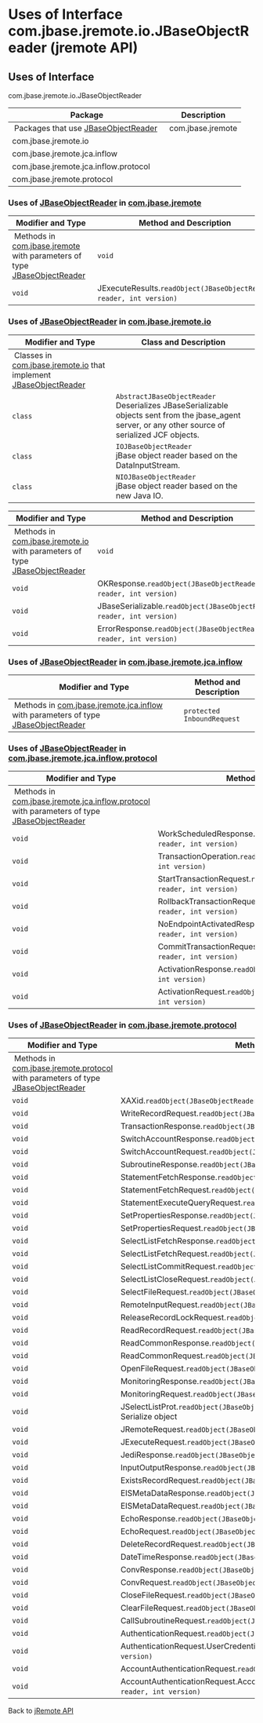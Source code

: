 # Uses of Interface com.jbase.jremote.io.JBaseObjectReader (jremote API)

<PageHeader />

## Uses of Interface

com.jbase.jremote.io.JBaseObjectReader

| Package | Description |
| --- | --- |
 Packages that use [JBaseObjectReader](./../../jbaseobjectreader-(jremote-api) "interface in com.jbase.jremote.io")  | com.jbase.jremote |   |
| com.jbase.jremote.io |   |
| com.jbase.jremote.jca.inflow |   |
| com.jbase.jremote.jca.inflow.protocol |   |
| com.jbase.jremote.protocol |   |

### Uses of [JBaseObjectReader](./../../jbaseobjectreader-(jremote-api) "interface in com.jbase.jremote.io") in [com.jbase.jremote](./../../../../../jremote-api)

| Modifier and Type | Method and Description |
| --- | --- |
 Methods in [com.jbase.jremote](./../../../../../jremote-api) with parameters of type [JBaseObjectReader](./../../jbaseobjectreader-(jremote-api) "interface in com.jbase.jremote.io")  | `void`<br> | JSubroutineParameters.`readObject(JBaseObjectReader reader, int version)`  |
| `void` | JExecuteResults.`readObject(JBaseObjectReader reader, int version)`  |

### Uses of [JBaseObjectReader](./../../jbaseobjectreader-(jremote-api) "interface in com.jbase.jremote.io") in [com.jbase.jremote.io](./../../com.jbase.jremote.io-(jremote---api))

| Modifier and Type | Class and Description |
| --- | --- |
 Classes in [com.jbase.jremote.io](./../../com.jbase.jremote.io-(jremote---api)) that implement [JBaseObjectReader](./../../jbaseobjectreader-(jremote-api) "interface in com.jbase.jremote.io")  |
| `class` | `AbstractJBaseObjectReader`<br>Deserializes JBaseSerializable objects sent from the jbase\_agent server, or any other source of serialized JCF objects. |
| `class` | `IOJBaseObjectReader`<br>jBase object reader based on the DataInputStream. |
| `class` | `NIOJBaseObjectReader`<br>jBase object reader based on the new Java IO. |

| Modifier and Type | Method and Description |
| --- | --- |
| Methods in [com.jbase.jremote.io](./../../com.jbase.jremote.io-(jremote---api)) with parameters of type [JBaseObjectReader](./../../jbaseobjectreader-(jremote-api) "interface in com.jbase.jremote.io")  | `void`<br> | SQLError.`readObject(JBaseObjectReader reader, int version)`<br>Method : readObject() Description: Read object off the wire. |
| `void` | OKResponse.`readObject(JBaseObjectReader reader, int version)`  |
| `void` | JBaseSerializable.`readObject(JBaseObjectReader reader, int version)`  |
| `void` | ErrorResponse.`readObject(JBaseObjectReader reader, int version)`  |

### Uses of [JBaseObjectReader](./../../jbaseobjectreader-(jremote-api) "interface in com.jbase.jremote.io") in [com.jbase.jremote.jca.inflow](./../../../jca/inflow/com.jbase.jremote.jca.inflow-(jremote---api))

| Modifier and Type | Method and Description |
| --- | --- |
 Methods in [com.jbase.jremote.jca.inflow](./../../../jca/inflow/com.jbase.jremote.jca.inflow-(jremote---api)) with parameters of type [JBaseObjectReader](./../../jbaseobjectreader-(jremote-api) "interface in com.jbase.jremote.io")  | `protected InboundRequest`<br> | InboundRequestHandler.`readRequest(JBaseObjectReader reader)`  |

### Uses of [JBaseObjectReader](./../../jbaseobjectreader-(jremote-api) "interface in com.jbase.jremote.io") in [com.jbase.jremote.jca.inflow.protocol](./../../../jca/inflow/protocol/com.jbase.jremote.jca.inflow.protocol-(jremote---api))

| Modifier and Type | Method and Description |
| --- | --- |
 Methods in [com.jbase.jremote.jca.inflow.protocol](./../../../jca/inflow/protocol/com.jbase.jremote.jca.inflow.protocol-(jremote---api)) with parameters of type [JBaseObjectReader](./../../jbaseobjectreader-(jremote-api) "interface in com.jbase.jremote.io")  |
| `void`| WorkScheduledResponse.`readObject(JBaseObjectReader reader, int version)`  |
| `void` | TransactionOperation.`readObject(JBaseObjectReader reader, int version)`  |
| `void` | StartTransactionRequest.`readObject(JBaseObjectReader reader, int version)`  |
| `void` | RollbackTransactionRequest.`readObject(JBaseObjectReader reader, int version)`  |
| `void` | NoEndpointActivatedResponse.`readObject(JBaseObjectReader reader, int version)`  |
| `void` | CommitTransactionRequest.`readObject(JBaseObjectReader reader, int version)`  |
| `void` | ActivationResponse.`readObject(JBaseObjectReader reader, int version)`  |
| `void` | ActivationRequest.`readObject(JBaseObjectReader reader, int version)`  |

### Uses of [JBaseObjectReader](./../../jbaseobjectreader-(jremote-api) "interface in com.jbase.jremote.io") in [com.jbase.jremote.protocol](./../../../protocol/com.jbase.jremote.protocol-(jremote-api))

| Modifier and Type | Method and Description |
| --- | --- |
 Methods in [com.jbase.jremote.protocol](./../../../protocol/com.jbase.jremote.protocol-(jremote-api)) with parameters of type [JBaseObjectReader](./../../jbaseobjectreader-(jremote-api) "interface in com.jbase.jremote.io")  | 
|`void`  | XAXid.`readObject(JBaseObjectReader reader, int version)`  |
| `void` | WriteRecordRequest.`readObject(JBaseObjectReader reader, int version)`  |
| `void` | TransactionResponse.`readObject(JBaseObjectReader reader, int version)`  |
| `void` | SwitchAccountResponse.`readObject(JBaseObjectReader reader, int version)`  |
| `void` | SwitchAccountRequest.`readObject(JBaseObjectReader reader, int version)`  |
| `void` | SubroutineResponse.`readObject(JBaseObjectReader reader, int version)`  |
| `void` | StatementFetchResponse.`readObject(JBaseObjectReader reader, int version)`  |
| `void` | StatementFetchRequest.`readObject(JBaseObjectReader reader, int version)`  |
| `void` | StatementExecuteQueryRequest.`readObject(JBaseObjectReader reader, int version)`  |
| `void` | SetPropertiesResponse.`readObject(JBaseObjectReader reader, int version)`  |
| `void` | SetPropertiesRequest.`readObject(JBaseObjectReader reader, int version)`  |
| `void` | SelectListFetchResponse.`readObject(JBaseObjectReader reader, int version)`  |
| `void` | SelectListFetchRequest.`readObject(JBaseObjectReader reader, int version)`  |
| `void` | SelectListCommitRequest.`readObject(JBaseObjectReader reader, int version)`  |
| `void` | SelectListCloseRequest.`readObject(JBaseObjectReader reader, int version)`  |
| `void` | SelectFileRequest.`readObject(JBaseObjectReader reader, int version)`  |
| `void` | RemoteInputRequest.`readObject(JBaseObjectReader reader, int version)`  |
| `void` | ReleaseRecordLockRequest.`readObject(JBaseObjectReader reader, int version)`  |
| `void` | ReadRecordRequest.`readObject(JBaseObjectReader reader, int version)`  |
| `void` | ReadCommonResponse.`readObject(JBaseObjectReader reader, int version)`  |
| `void` | ReadCommonRequest.`readObject(JBaseObjectReader reader, int version)`  |
| `void` | OpenFileRequest.`readObject(JBaseObjectReader reader, int version)`  |
| `void` | MonitoringResponse.`readObject(JBaseObjectReader reader, int version)`  |
| `void` | MonitoringRequest.`readObject(JBaseObjectReader reader, int version)`  |
| `void` | JSelectListProt.`readObject(JBaseObjectReader reader, int version)`<br>Serialize object |
| `void` | JRemoteRequest.`readObject(JBaseObjectReader reader, int version)`  |
| `void` | JExecuteRequest.`readObject(JBaseObjectReader reader, int version)`  |
| `void` | JediResponse.`readObject(JBaseObjectReader reader, int version)`  |
| `void` | InputOutputResponse.`readObject(JBaseObjectReader reader, int version)`  |
| `void` | ExistsRecordRequest.`readObject(JBaseObjectReader reader, int version)`  |
| `void` | EISMetaDataResponse.`readObject(JBaseObjectReader reader, int version)`  |
| `void` | EISMetaDataRequest.`readObject(JBaseObjectReader reader, int version)`  |
| `void` | EchoResponse.`readObject(JBaseObjectReader reader, int version)`  |
| `void` | EchoRequest.`readObject(JBaseObjectReader reader, int version)`  |
| `void` | DeleteRecordRequest.`readObject(JBaseObjectReader reader, int version)`  |
| `void` | DateTimeResponse.`readObject(JBaseObjectReader reader, int version)`  |
| `void` | ConvResponse.`readObject(JBaseObjectReader reader, int version)`  |
| `void` | ConvRequest.`readObject(JBaseObjectReader reader, int version)`  |
| `void` | CloseFileRequest.`readObject(JBaseObjectReader reader, int version)`  |
| `void` | ClearFileRequest.`readObject(JBaseObjectReader reader, int version)`  |
| `void` | CallSubroutineRequest.`readObject(JBaseObjectReader reader, int version)`  |
| `void` | AuthenticationRequest.`readObject(JBaseObjectReader reader, int version)`  |
| `void` | AuthenticationRequest.UserCredentials.`readObject(JBaseObjectReader reader, int version)`  |
| `void` | AccountAuthenticationRequest.`readObject(JBaseObjectReader reader, int version)`  |
| `void` | AccountAuthenticationRequest.AccountUserCredentials.`readObject(JBaseObjectReader reader, int version)`  |

Back to [jRemote API](./../../README.md)

<PageFooter />

